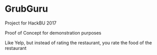 # GrubGuru
Project for HackBU 2017

Proof of Concept for demonstration purposes

Like Yelp, but instead of rating the restaurant, you rate the food of the restaurant
